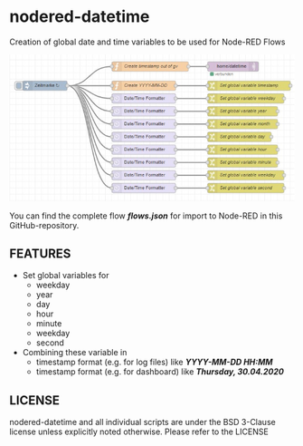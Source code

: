 # nodered-datetime

Creation of global date and time variables to be used for Node-RED Flows

<img src="images/datetime-flow.jpg" alt="Screenshot datetime Flow" width="850"/>

You can find the complete flow ***flows.json*** for import to Node-RED in this GitHub-repository.

## FEATURES

- Set global variables for
    - weekday
    - year
    - day
    - hour
    - minute
    - weekday
    - second
- Combining these variable in
    - timestamp format (e.g. for log files) like ***YYYY-MM-DD HH:MM***
    - timestamp format (e.g. for dashboard) like ***Thursday, 30.04.2020***


## LICENSE

nodered-datetime and all individual scripts are under the BSD 3-Clause license unless explicitly noted otherwise. Please refer to the LICENSE
